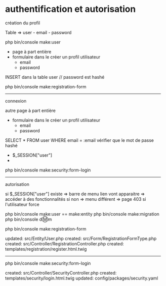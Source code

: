 # authentification et autorisation 
création du profil 

Table => user
    - email
    - password 

php bin/console make:user 


- page à part entière 
- formulaire dans le créer un profil utilisateur 
    - email
    - password    

INSERT dans la table user // password est hashé 

php bin/console make:registration-form

---- 

connexion 

autre page à part entière 
- formulaire dans le créer un profil utilisateur 
    - email
    - password 

SELECT * FROM user WHERE email = :email 
vérifier que le mot de passe hashé
- $_SESSION["user"]
- 
php bin/console make:security:form-login

---- 

autorisation  

si $_SESSION["user"] existe 
=> barre de menu lien vont apparaitre
=> accéder à des fonctionnalités
si non 
=> menu différent
=> page 403 si l'utilisateur force 


php bin/console make:user == make:entity
php bin/console make:migration
php bin/console d:m:m

php bin/console make:registration-form

 updated: src/Entity/User.php
 created: src/Form/RegistrationFormType.php
 created: src/Controller/RegistrationController.php
 created: templates/registration/register.html.twig

------

php bin/console make:security:form-login

 created: src/Controller/SecurityController.php
 created: templates/security/login.html.twig
 updated: config/packages/security.yaml
